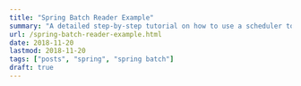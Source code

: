 ```yaml
---
title: "Spring Batch Reader Example"
summary: "A detailed step-by-step tutorial on how to use a scheduler to run Spring Batch jobs using Spring Boot and Maven."
url: /spring-batch-reader-example.html
date: 2018-11-20
lastmod: 2018-11-20
tags: ["posts", "spring", "spring batch"]
draft: true
---
```

